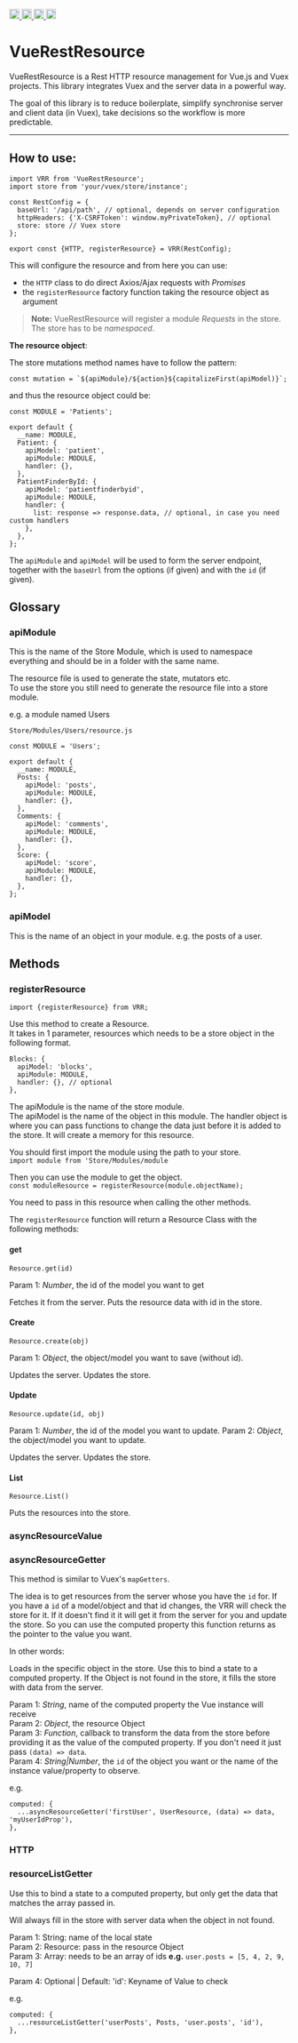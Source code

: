 <a href="https://travis-ci.org/ProReNata/VueRestResource"
   title="Travis status">
<img
   src="https://travis-ci.org/ProReNata/VueRestResource.svg?branch=master"
   alt="Travis status" height="18"/>
</a>
<a href="https://david-dm.org/ProReNata/VueRestResource"
   title="Dependency status">
<img src="https://david-dm.org/ProReNata/VueRestResource.svg"
   alt="Dependency status" height="18"/>
</a>
<a href="https://david-dm.org/ProReNata/VueRestResource?type=dev"
   title="devDependency status">
<img src="https://david-dm.org/ProReNata/VueRestResource/dev-status.svg"
   alt="devDependency status" height="18"/>
</a>
<a href="https://badge.fury.io/js/%40prorenata%2Fvue-rest-resource" title="npm version">
<img src="https://badge.fury.io/js/%40prorenata%2Fvue-rest-resource.svg"
   alt="npm version" height="18"/>
</a>
<a name="ProReNata/VueRestResource"></a>

# VueRestResource

VueRestResource is a Rest HTTP resource management for Vue.js and Vuex projects. This library integrates 
Vuex and the server data in a powerful way. 

The goal of this library is to reduce boilerplate, simplify synchronise server and client data (in Vuex),
take decisions so the workflow is more predictable.

---

## How to use:

```
import VRR from 'VueRestResource';
import store from 'your/vuex/store/instance';

const RestConfig = {
  baseUrl: '/api/path', // optional, depends on server configuration
  httpHeaders: {'X-CSRFToken': window.myPrivateToken}, // optional
  store: store // Vuex store
};

export const {HTTP, registerResource} = VRR(RestConfig);
```

This will configure the resource and from here you can use:
 - the `HTTP` class to do direct Axios/Ajax requests with _Promises_ 
 - the `registerResource` factory function taking the resource object as argument
 
 >**Note:** VueRestResource will register a module _Requests_ in the store. The store has to be _namespaced_. 


**The resource object**:

The store mutations method names have to follow the pattern:  

    const mutation = `${apiModule}/${action}${capitalizeFirst(apiModel)}`;

and thus the resource object could be:

```
const MODULE = 'Patients';

export default {
  __name: MODULE,
  Patient: {
    apiModel: 'patient',
    apiModule: MODULE,
    handler: {},
  },
  PatientFinderById: {
    apiModel: 'patientfinderbyid',
    apiModule: MODULE,
    handler: {
      list: response => response.data, // optional, in case you need custom handlers
    },
  },
};
```

The `apiModule` and `apiModel` will be used to form the server endpoint, together with the `baseUrl` from the options (if given)
and with the `id` (if given).


## Glossary

### apiModule

This is the name of the Store Module, which is used to namespace everything and should be in a folder with the same name.

The resource file is used to generate the state, mutators etc.  
To use the store you still need to generate the resource file into a store module.

e.g. a module named Users

```
Store/Modules/Users/resource.js

const MODULE = 'Users';

export default {
  __name: MODULE,
  Posts: {
    apiModel: 'posts',
    apiModule: MODULE,
    handler: {},
  },
  Comments: {
    apiModel: 'comments',
    apiModule: MODULE,
    handler: {},
  },
  Score: {
    apiModel: 'score',
    apiModule: MODULE,
    handler: {},
  },
};

```

### apiModel

This is the name of an object in your module. e.g. the posts of a user.

## Methods

### registerResource

`import {registerResource} from VRR;`  

Use this method to create a Resource.  
It takes in 1 parameter, resources which needs to be a store object in the following format. 
 
```
Blocks: {
  apiModel: 'blocks',
  apiModule: MODULE,
  handler: {}, // optional
},
```
The apiModule is the name of the store module.  
The apiModel is the name of the object in this module.
The handler object is where you can pass functions to change the data just before it is added to the store. 
It will create a memory for this resource.

You should first import the module using the path to your store.  
`import module from 'Store/Modules/module`

Then you can use the module to get the object.  
`const moduleResource = registerResource(module.objectName);`  

You need to pass in this resource when calling the other methods.

The `registerResource` function will return a Resource Class with the following methods:

#### get

`Resource.get(id)`

Param 1: _Number_, the id of the model you want to get

Fetches it from the server.
Puts the resource data with id in the store.

#### Create

`Resource.create(obj)`

Param 1: _Object_, the object/model you want to save (without id).

Updates the server.
Updates the store.

#### Update
`Resource.update(id, obj)`

Param 1: _Number_, the id of the model you want to update.
Param 2: _Object_, the object/model you want to update.

Updates the server.
Updates the store.

#### List
`Resource.List()`

Puts the resources into the store.


### asyncResourceValue

### asyncResourceGetter

This method is similar to Vuex's `mapGetters`.   

The idea is to get resources from the server whose you have the `id` for. 
If you have a `id` of a model/object and that id changes, the VRR will check the store for it. 
If it doesn't find it it will get it from the server for you and update the store. So you can use the computed property this function returns as the pointer to the value you want.

In other words:

Loads in the specific object in the store.
Use this to bind a state to a computed property.
If the Object is not found in the store, it fills the store with data from the server.

Param 1: _String_, name of the computed property the Vue instance will receive  
Param 2: _Object_, the resource Object  
Param 3: _Function_, callback to transform the data from the store before providing it as the value of the computed property. 
If you don't need it just pass `(data) => data`.  
Param 4: _String|Number_, the `id` of the object you want or the name of the instance value/property to observe.

e.g.
```
computed: {
  ...asyncResourceGetter('firstUser', UserResource, (data) => data, 'myUserIdProp'),
},
```


### HTTP

### resourceListGetter

Use this to bind a state to a computed property, but only get the data that matches the array passed in.

Will always fill in the store with server data when the object in not found.  

Param 1: String: name of the local state  
Param 2: Resource: pass in the resource Object  
Param 3: Array: needs to be an array of ids   **e.g.** `user.posts = [5, 4, 2, 9, 10, 7]`  

Param 4: Optional | Default: 'id':  Keyname of Value to check 

e.g.
```
computed: {
  ...resourceListGetter('userPosts', Posts, 'user.posts', 'id'),
},
```
